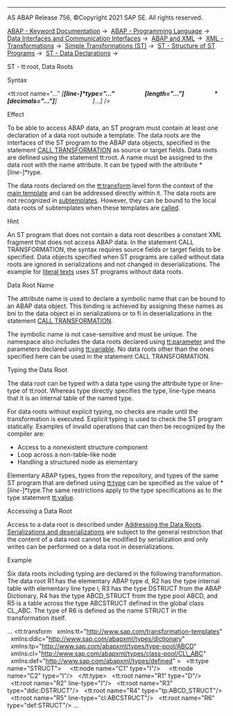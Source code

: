   

* * *

AS ABAP Release 756, ©Copyright 2021 SAP SE. All rights reserved.

[ABAP - Keyword Documentation](javascript:call_link\('abenabap.htm'\)) →  [ABAP - Programming Language](javascript:call_link\('abenabap_reference.htm'\)) →  [Data Interfaces and Communication Interfaces](javascript:call_link\('abenabap_data_communication.htm'\)) →  [ABAP and XML](javascript:call_link\('abenabap_xml.htm'\)) →  [XML - Transformations](javascript:call_link\('abenabap_xml_trafos.htm'\)) →  [Simple Transformations (ST)](javascript:call_link\('abenabap_st.htm'\)) →  [ST - Structure of ST Programs](javascript:call_link\('abenst_programs_structure.htm'\)) →  [ST - Data Declarations](javascript:call_link\('abenst_data_declarations.htm'\)) → 

ST - tt:root, Data Roots

Syntax

<tt:root name="..." *\[**\[*line-*\]*type="..."
                    *\[*length="..."*\]*
                    *\[*decimals="..."*\]**\]*
                    *\[*...*\]* />

Effect

To be able to access ABAP data, an ST program must contain at least one declaration of a data root outside a template. The data roots are the interfaces of the ST program to the ABAP data objects, specified in the statement [CALL TRANSFORMATION](javascript:call_link\('abapcall_transformation.htm'\)) as source or target fields. Data roots are defined using the statement tt:root. A name must be assigned to the data root with the name attribute. It can be typed with the attribute *\[*line-*\]*type.

The data roots declared on the [tt:transform](javascript:call_link\('abenst_tt_transform.htm'\)) level form the context of the [main template](javascript:call_link\('abenst_tt_template_main.htm'\)) and can be addressed directly within it. The data roots are not recognized in [subtemplates](javascript:call_link\('abenst_tt_template_sub.htm'\)). However, they can be bound to the local data roots of subtemplates when these templates are [called](javascript:call_link\('abenst_tt_apply.htm'\)).

Hint

An ST program that does not contain a data root describes a constant XML fragment that does not access ABAP data. In the statement CALL TRANSFORMATION, the syntax requires source fields or target fields to be specified. Data objects specified when ST programs are called without data roots are ignored in serializations and not changed in deserializations. The example for [literal texts](javascript:call_link\('abenst_tt_text.htm'\)) uses ST programs without data roots.

Data Root Name

The attribute name is used to declare a symbolic name that can be bound to an ABAP data object. This binding is achieved by assigning these names as bni to the data object ei in serializations or to fi in deserializations in the statement [CALL TRANSFORMATION](javascript:call_link\('abapcall_transformation.htm'\)).

The symbolic name is not case-sensitive and must be unique. The namespace also includes the data roots declared using [tt:parameter](javascript:call_link\('abenst_tt_parameter.htm'\)) and the parameters declared using [tt:variable](javascript:call_link\('abenst_tt_variable.htm'\)). No data roots other than the ones specified here can be used in the statement CALL TRANSFORMATION.

Typing the Data Root

The data root can be typed with a data type using the attribute type or line-type of tt:root. Whereas type directly specifies the type, line-type means that it is an internal table of the named type.

For data roots without explicit typing, no checks are made until the transformation is executed. Explicit typing is used to check the ST program statically. Examples of invalid operations that can then be recognized by the compiler are:

-   Access to a nonexistent structure component
-   Loop across a non-table-like node
-   Handling a structured node as elementary

Elementary ABAP types, types from the repository, and types of the same ST program that are defined using [tt:type](javascript:call_link\('abenst_tt_type.htm'\)) can be specified as the value of *\[*line-*\]*type.The same restrictions apply to the type specifications as to the type statement [tt:value](javascript:call_link\('abenst_tt_type.htm'\)).

Accessing a Data Root

Access to a data root is described under [Addressing the Data Roots](javascript:call_link\('abenst_addressing_root_node.htm'\)). [Serializations and deserializations](javascript:call_link\('abenst_serial_deserial.htm'\)) are subject to the general restriction that the content of a data root cannot be modified by serialization and only writes can be performed on a data root in deserializations.

Example

Six data roots including typing are declared in the following transformation. The data root R1 has the elementary ABAP type d, R2 has the type internal table with elementary line type i, R3 has the type DSTRUCT from the ABAP Dictionary, R4 has the type ABCD\_STRUCT from the type pool ABCD, and R5 is a table across the type ABCSTRUCT defined in the global class CL\_ABC. The type of R6 is defined as the name STRUCT in the transformation itself.

...
<tt:transform
  xmlns:tt="http://www.sap.com/transformation-templates"
  xmlns:ddic="http://www.sap.com/abapxml/types/dictionary"
  xmlns:tp="http://www.sap.com/abapxml/types/type-pool/ABCD"
  xmlns:cl="http://www.sap.com/abapxml/types/class-pool/CL\_ABC"
  xmlns:def="http://www.sap.com/abapxml/types/defined" >
  <tt:type name="STRUCT">
    <tt:node name="C1" type="I"/>
    <tt:node name="C2" type="I"/>
  </tt:type>
  <tt:root name="R1" type="D"/>
  <tt:root name="R2" line-type="I"/>
  <tt:root name="R3" type="ddic:DSTRUCT"/>
  <tt:root name="R4" type="tp:ABCD\_STRUCT"/>
  <tt:root name="R5" line-type="cl:ABCSTRUCT"/>
  <tt:root name="R6" type="def:STRUCT"/>
...